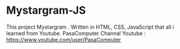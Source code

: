 # Mystargram-JS
This project Mystargram . Written in HTML, CSS, JavaScript  that all i learned from Youtube. PasaComputer Channal 
Youtube : https://www.youtube.com/user/PasaComputer
